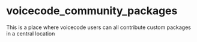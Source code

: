 # voicecode_community_packages
This is a place where voicecode users can all contribute custom packages in a central location
